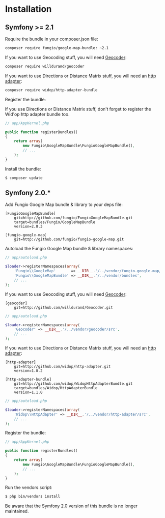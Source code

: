 # Installation

## Symfony >= 2.1

Require the bundle in your composer.json file:

```sh
composer require fungio/google-map-bundle: ~2.1
```

If you want to use Geocoding stuff, you will need [Geocoder](http://github.com/willdurand/Geocoder):

```sh
composer require willdurand/geocoder
```

If you want to use Directions or Distance Matrix stuff, you will need an [http adapter](http://github.com/widop/WidopHttpAdapterBundle):

```sh
composer require widop/http-adapter-bundle
```

Register the bundle:

If you use Directions or Distance Matrix stuff, don't forget to register the Wid'op http adapter bundle too.

``` php
// app/AppKernel.php

public function registerBundles()
{
    return array(
        new Fungio\GoogleMapBundle\FungioGoogleMapBundle(),
        // ...
    );
}
```

Install the bundle:

```
$ composer update
```

## Symfony 2.0.*

Add Fungio Google Map bundle & library to your deps file:

```
[FungioGoogleMapBundle]
    git=http://github.com/fungio/FungioGoogleMapBundle.git
    target=bundles/Fungio/GoogleMapBundle
    version=2.0.3

[fungio-google-map]
    git=http://github.com/fungio/fungio-google-map.git
```

Autoload the Fungio Google Map bundle & library namespaces:

``` php
// app/autoload.php

$loader->registerNamespaces(array(
    'Fungio\\GoogleMap'       => __DIR__.'/../vendor/fungio-google-map/src',
    'Fungio\\GoogleMapBundle' => __DIR__.'/../vendor/bundles',
    // ...
);
```

If you want to use Geocoding stuff, you will need [Geocoder](http://github.com/willdurand/Geocoder):

```
[geocoder]
    git=http://github.com/willdurand/Geocoder.git
```

``` php
// app/autoload.php

$loader->registerNamespaces(array(
    'Geocoder' => __DIR__.'/../vendor/geocoder/src',
    // ...
);
```

If you want to use Directions or Distance Matrix stuff, you will need an [http adapter](http://github.com/widop/WidopHttpAdapterBundle):

```
[http-adapter]
    git=http://github.com/widop/http-adapter.git
    version=1.0.2

[http-adapter-bundle]
    git=http://github.com/widop/WidopHttpAdapterBundle.git
    target=bundles/Widop/HttpAdapterBundle
    version=1.1.0
```

``` php
// app/autoload.php

$loader->registerNamespaces(array(
    'Widop\\HttpAdapter' => __DIR__.'/../vendor/http-adapter/src',
    // ...
);
```

Register the bundle:

``` php
// app/AppKernel.php

public function registerBundles()
{
    return array(
        new Fungio\GoogleMapBundle\FungioGoogleMapBundle(),
        // ...
    );
}
```

Run the vendors script:

``` bash
$ php bin/vendors install
```

Be aware that the Symfony 2.0 version of this bundle is no longer maintained.
